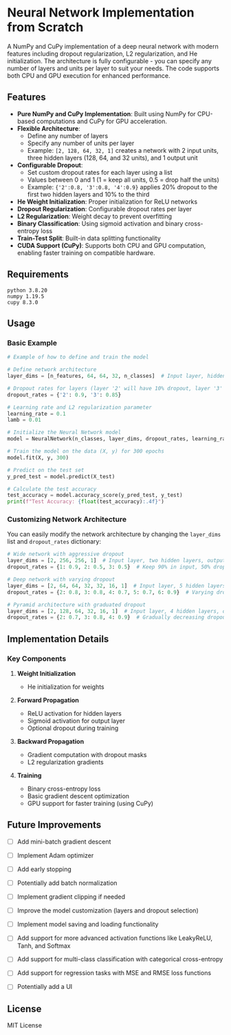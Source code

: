 # Neural Network Implementation from Scratch

A NumPy and CuPy implementation of a deep neural network with modern features including dropout regularization, L2 regularization, and He initialization. The architecture is fully configurable - you can specify any number of layers and units per layer to suit your needs. The code supports both CPU and GPU execution for enhanced performance.

## Features

- **Pure NumPy and CuPy Implementation**: Built using NumPy for CPU-based computations and CuPy for GPU acceleration.
- **Flexible Architecture**:
  - Define any number of layers
  - Specify any number of units per layer
  - Example: `[2, 128, 64, 32, 1]` creates a network with 2 input units, three hidden layers (128, 64, and 32 units), and 1 output unit
- **Configurable Dropout**:
  - Set custom dropout rates for each layer using a list
  - Values between 0 and 1 (1 = keep all units, 0.5 = drop half the units)
  - Example: `{'2':0.8, '3':0.8, '4':0.9}` applies 20% dropout to the first two hidden layers and 10% to the third
- **He Weight Initialization**: Proper initialization for ReLU networks
- **Dropout Regularization**: Configurable dropout rates per layer
- **L2 Regularization**: Weight decay to prevent overfitting
- **Binary Classification**: Using sigmoid activation and binary cross-entropy loss
- **Train-Test Split**: Built-in data splitting functionality
- **CUDA Support (CuPy)**: Supports both CPU and GPU computation, enabling faster training on compatible hardware.

## Requirements

```
python 3.8.20
numpy 1.19.5
cupy 8.3.0
```

## Usage

### Basic Example

```python
# Example of how to define and train the model

# Define network architecture
layer_dims = [n_features, 64, 64, 32, n_classes]  # Input layer, hidden layers, and output layer

# Dropout rates for layers (layer '2' will have 10% dropout, layer '3' will have 15% dropout)
dropout_rates = {'2': 0.9, '3': 0.85}

# Learning rate and L2 regularization parameter
learning_rate = 0.1
lamb = 0.01

# Initialize the Neural Network model
model = NeuralNetwork(n_classes, layer_dims, dropout_rates, learning_rate, lamb)

# Train the model on the data (X, y) for 300 epochs
model.fit(X, y, 300)

# Predict on the test set
y_pred_test = model.predict(X_test)

# Calculate the test accuracy
test_accuracy = model.accuracy_score(y_pred_test, y_test)
print(f"Test Accuracy: {float(test_accuracy):.4f}")
```

### Customizing Network Architecture

You can easily modify the network architecture by changing the `layer_dims` list and `dropout_rates` dictionary:

```python
# Wide network with aggressive dropout
layer_dims = [2, 256, 256, 1]  # Input layer, two hidden layers, output layer
dropout_rates = {1: 0.9, 2: 0.5, 3: 0.5}  # Keep 90% in input, 50% dropout on both hidden layers

# Deep network with varying dropout
layer_dims = [2, 64, 64, 32, 32, 16, 1]  # Input layer, 5 hidden layers, output layer
dropout_rates = {2: 0.8, 3: 0.8, 4: 0.7, 5: 0.7, 6: 0.9}  # Varying dropout rates

# Pyramid architecture with graduated dropout
layer_dims = [2, 128, 64, 32, 16, 1]  # Input layer, 4 hidden layers, output layer
dropout_rates = {2: 0.7, 3: 0.8, 4: 0.9}  # Gradually decreasing dropout
```

## Implementation Details

### Key Components

1. **Weight Initialization**
   - He initialization for weights

2. **Forward Propagation**
   - ReLU activation for hidden layers
   - Sigmoid activation for output layer
   - Optional dropout during training

3. **Backward Propagation**
   - Gradient computation with dropout masks
   - L2 regularization gradients

4. **Training**
   - Binary cross-entropy loss
   - Basic gradient descent optimization
   - GPU support for faster training (using CuPy)

## Future Improvements

- [ ] Add mini-batch gradient descent
- [ ] Implement Adam optimizer
- [ ] Add early stopping
- [ ] Potentially add batch normalization
- [ ] Implement gradient clipping if needed
- [ ] Improve the model customization (layers and dropout selection)
- [ ] Implement model saving and loading functionality
- [ ] Add support for more advanced activation functions like LeakyReLU, Tanh, and Softmax
- [ ] Add support for multi-class classification with categorical cross-entropy
- [ ] Add support for regression tasks with MSE and RMSE loss functions
- [ ] Potentially add a UI


## License

MIT License
